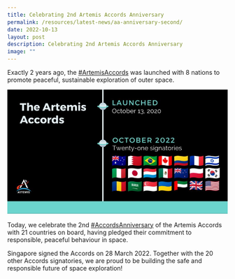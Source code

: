 ```yaml
---
title: Celebrating 2nd Artemis Accords Anniversary
permalink: /resources/latest-news/aa-anniversary-second/
date: 2022-10-13
layout: post
description: Celebrating 2nd Artemis Accords Anniversary
image: ""
---
```

Exactly 2 years ago, the [#ArtemisAccords](https://www.linkedin.com/feed/hashtag/?keywords=artemisaccords&highlightedUpdateUrns=urn%3Ali%3Aactivity%3A6986183111722061824) was launched with 8 nations to promote peaceful, sustainable exploration of outer space.

![](/images/1665635849703.jpg)  
  
Today, we celebrate the 2nd [#AccordsAnniversary](https://www.linkedin.com/feed/hashtag/?keywords=accordsanniversary&highlightedUpdateUrns=urn%3Ali%3Aactivity%3A6986183111722061824) of the Artemis Accords with 21 countries on board, having pledged their commitment to responsible, peaceful behaviour in space.  
  
Singapore signed the Accords on 28 March 2022. Together with the 20 other Accords signatories, we are proud to be building the safe and responsible future of space exploration!